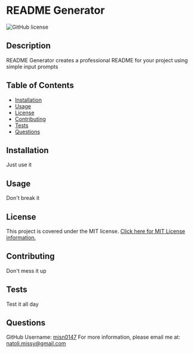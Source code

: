 # README Generator
  ![GitHub license](https://img.shields.io/badge/License:-MIT-blue.svg)
  
## Description
README Generator creates a professional README for your project using simple input prompts


## Table of Contents
* [Installation](#Installation)
* [Usage](#Usage)
* [License](#License)
* [Contributing](#Contributing)
* [Tests](#Tests)
* [Questions](#Questions)

## Installation
Just use it

## Usage
Don't break it

## License
This project is covered under the MIT license.
[Click here for MIT License information.](https://mit-license.org/)

## Contributing
Don't mess it up

## Tests
Test it all day

## Questions
GitHub Username: [misn0147](https://github.com/misn0147)
For more information, please email me at: natoli.missy@gmail.com

